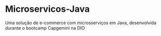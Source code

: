 # Microservicos-Java
Uma solução de e-commerce com microsserviços em Java, desenvolvida durante o bootcamp Capgemini na DIO
